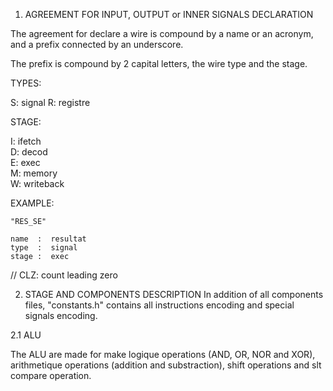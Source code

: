 
1. AGREEMENT FOR INPUT, OUTPUT or INNER SIGNALS DECLARATION

The agreement for declare a wire is compound by a name or 
an acronym, and a prefix connected by an underscore.

The prefix is compound by 2 capital letters, 
the wire type and the stage.

TYPES:

S: signal
R: registre


STAGE:

I: ifetch  
D: decod  
E: exec  
M: memory  
W: writeback

EXAMPLE:

    "RES_SE"

    name  :  resultat   
    type  :  signal
    stage :  exec


// CLZ: count leading zero

2. STAGE AND COMPONENTS DESCRIPTION
In addition of all components files, "constants.h" contains all instructions encoding and special signals encoding.

2.1 ALU

The ALU are made for make logique operations (AND, OR, NOR and XOR),
arithmetique operations (addition and substraction), shift operations and slt compare operation.



